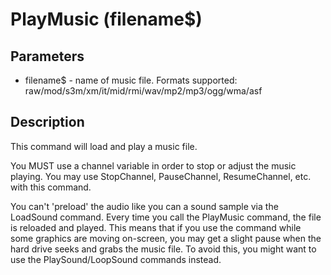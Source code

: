 # PlayMusic (filename$)

## Parameters

- filename$ - name of music file. Formats supported:  raw/mod/s3m/xm/it/mid/rmi/wav/mp2/mp3/ogg/wma/asf

## Description

This command will load and play a music file.You MUST use a channel variable  in order to stop or adjust the music playing. You may use StopChannel, PauseChannel, ResumeChannel, etc. with this command.
You can't 'preload' the audio like you can a sound sample via the LoadSound command. Every time you call the PlayMusic  command, the file is reloaded and played. This means that if you use the command  while some graphics are moving on-screen, you may get a slight pause when the  hard drive seeks and grabs the music file. To avoid this, you might want to  use the PlaySound/LoopSound  commands instead.
